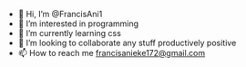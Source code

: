 - 👋 Hi, I’m @FrancisAni1
- 👀 I’m interested in programming
- 🌱 I’m currently learning css
- 💞️ I’m looking to collaborate any stuff productively positive
- 📫 How to reach me francisanieke172@gmail.com
<!---
FrancisAni1/FrancisAni1 is a ✨ special ✨ repository because its `README.md` (this file) appears on your GitHub profile.
You can click the Preview link to take a look at your changes.
--->
